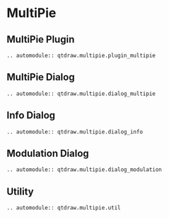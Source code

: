 # MultiPie

## MultiPie Plugin
```{eval-rst}
.. automodule:: qtdraw.multipie.plugin_multipie
```

## MultiPie Dialog
```{eval-rst}
.. automodule:: qtdraw.multipie.dialog_multipie
```

## Info Dialog
```{eval-rst}
.. automodule:: qtdraw.multipie.dialog_info
```

## Modulation Dialog
```{eval-rst}
.. automodule:: qtdraw.multipie.dialog_modulation
```

## Utility
```{eval-rst}
.. automodule:: qtdraw.multipie.util
```
